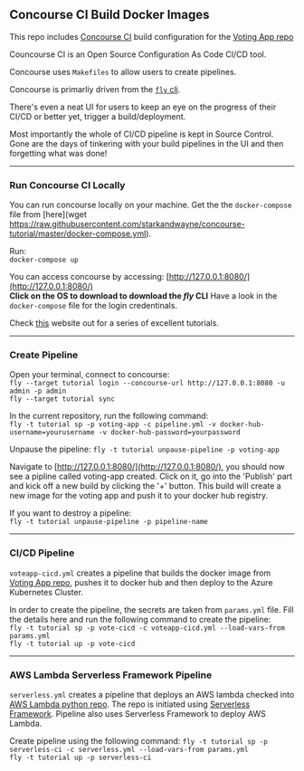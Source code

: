 ## Concourse CI Build Docker Images

This repo includes [Concourse CI](https://concourse-ci.org/) build configuration for the [Voting App repo](https://github.com/salmaniqbal/azure-voting-app-redis)

Councourse CI is an Open Source Configuration As Code CI/CD tool.  

Concourse uses `Makefiles` to allow users to create pipelines.

Concourse is primarliy driven from the [`fly` cli](https://concourse-ci.org/fly.html).

There's even a neat UI for users to keep an eye on the progress of their CI/CD or better yet, trigger a build/deployment.

Most importantly the whole of CI/CD pipeline is kept in Source Control. Gone are the days of tinkering with your build pipelines in the UI and then forgetting what was done!

---
### Run Concourse CI Locally

You can run concourse locally on your machine. Get the the `docker-compose` file from [here](wget https://raw.githubusercontent.com/starkandwayne/concourse-tutorial/master/docker-compose.yml).

Run:  
`docker-compose up`

You can access concourse by accessing: [http://127.0.0.1:8080/](http://127.0.0.1:8080/)  
__Click on the OS to download to download the *fly* CLI__
Have a look in the `docker-compose` file for the login credentinals.

Check [this](https://concoursetutorial.com/) website out for a series of excellent tutorials.

---
### Create Pipeline

Open your terminal, connect to concourse:  
`fly --target tutorial login --concourse-url http://127.0.0.1:8080 -u admin -p admin`  
`fly --target tutorial sync`

In the current repository, run the following command:  
`fly -t tutorial sp -p voting-app -c pipeline.yml -v docker-hub-username=yourusername -v docker-hub-password=yourpassword`

Unpause the pipeline:
`fly -t tutorial unpause-pipeline -p voting-app`

Navigate to [http://127.0.0.1:8080/](http://127.0.0.1:8080/), you should now see a pipline called voting-app created. Click on it, go into the 'Publish' part and kick off a new build by clicking the '+' button. This build will create a new image for the voting app and push it to your docker hub registry.


If you want to destroy a pipeline:  
`fly -t tutorial unpause-pipeline -p pipeline-name`

---
### CI/CD Pipeline

`voteapp-cicd.yml` creates a pipeline that builds the docker image from [Voting App repo](https://github.com/salmaniqbal/azure-voting-app-redis), pushes it to docker hub and then deploy to the Azure Kubernetes Cluster.

In order to create the pipeline, the secrets are taken from `params.yml` file. Fill the details here and run the following command to create the pipeline:  
`fly -t tutorial sp -p vote-cicd -c voteapp-cicd.yml --load-vars-from params.yml`  
`fly -t tutorial up -p vote-cicd`

---
### AWS Lambda Serverless Framework Pipeline

`serverless.yml` creates a pipeline that deploys an AWS lambda checked into [AWS Lambda python repo](https://github.com/salmaniqbal/python-serverless.git). The repo is initiated using [Serverless Framework](https://serverless.com/). Pipeline also uses Serverless Framework to deploy AWS Lambda.

Create pipeline using the following command:
`fly -t tutorial sp -p serverless-ci -c serverless.yml --load-vars-from params.yml`  
`fly -t tutorial up -p serverless-ci`